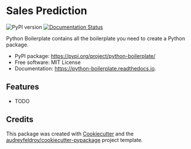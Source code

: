 # Sales Prediction

![PyPI version](https://img.shields.io/pypi/v/python-boilerplate.svg)
[![Documentation Status](https://readthedocs.org/projects/python-boilerplate/badge/?version=latest)](https://python-boilerplate.readthedocs.io/en/latest/?version=latest)

Python Boilerplate contains all the boilerplate you need to create a Python package.

* PyPI package: https://pypi.org/project/python-boilerplate/
* Free software: MIT License
* Documentation: https://python-boilerplate.readthedocs.io.

## Features

* TODO

## Credits

This package was created with [Cookiecutter](https://github.com/audreyfeldroy/cookiecutter) and the [audreyfeldroy/cookiecutter-pypackage](https://github.com/audreyfeldroy/cookiecutter-pypackage) project template.
